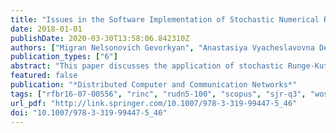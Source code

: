 ```yaml
---
title: "Issues in the Software Implementation of Stochastic Numerical Runge–Kutta"
date: 2018-01-01
publishDate: 2020-03-30T13:58:06.842310Z
authors: ["Migran Nelsonovich Gevorkyan", "Anastasiya Vyacheslavovna Demidova", "Anna Vladislavovna Korolkova", "Dmitry Sergeevich Kulyabov"]
publication_types: ["6"]
abstract: "This paper discusses the application of stochastic Runge-Kutta-like numerical methods with weak and strong convergences for systems of stochastic differential equations in Itô form. At the beginning a brief overview of available publications about stochastic numerical methods and information from the theory of stochastic differential equations are given. Then the difficulties that arise when trying to implement stochastic numerical methods and motivate to use source code generation are described. We discuss some implementation details, such as program languages (Python, Julia) and libraries (Jinja2, Numpy). Also the link to the repository with source code is provided in the article."
featured: false
publication: "*Distributed Computer and Communication Networks*"
tags: ["rfbr16-07-00556", "rinc", "rudn5-100", "scopus", "sjr-q3", "wos", "rinc"]
url_pdf: "http://link.springer.com/10.1007/978-3-319-99447-5_46"
doi: "10.1007/978-3-319-99447-5_46"
---
```


